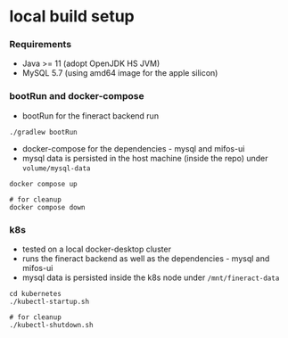 # local build setup

### Requirements
* Java >= 11 (adopt OpenJDK HS JVM)
* MySQL 5.7 (using amd64 image for the apple silicon)

### bootRun and docker-compose

* bootRun for the fineract backend run
```
./gradlew bootRun
```

* docker-compose for the dependencies - mysql and mifos-ui
* mysql data is persisted in the host machine (inside the repo) under `volume/mysql-data`
```
docker compose up

# for cleanup
docker compose down
```

### k8s
* tested on a local docker-desktop cluster
* runs the fineract backend as well as the dependencies - mysql and mifos-ui
* mysql data is persisted inside the k8s node under `/mnt/fineract-data`
```
cd kubernetes
./kubectl-startup.sh

# for cleanup
./kubectl-shutdown.sh
```